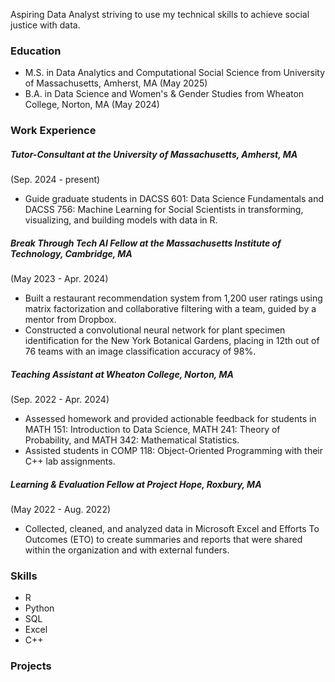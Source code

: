 Aspiring Data Analyst striving to use my technical skills to achieve social justice with data.

### Education
- M.S. in Data Analytics and Computational Social Science from University of Massachusetts, Amherst, MA (May 2025)
- B.A. in Data Science and Women's & Gender Studies from Wheaton College, Norton, MA (May 2024)

### Work Experience
##### Tutor-Consultant at the University of Massachusetts, Amherst, MA 
(Sep. 2024 - present)
- Guide graduate students in DACSS 601: Data Science Fundamentals and DACSS 756: Machine Learning for Social Scientists in transforming, visualizing, and building models with data in R.

##### Break Through Tech AI Fellow at the Massachusetts Institute of Technology, Cambridge, MA 
(May 2023 - Apr. 2024)
- Built a restaurant recommendation system from 1,200 user ratings using matrix factorization and collaborative filtering with a team, guided by a mentor from Dropbox.
- Constructed a convolutional neural network for plant specimen identification for the New York Botanical Gardens, placing in 12th out of 76 teams with an image classification accuracy of 98%.

##### Teaching Assistant at Wheaton College, Norton, MA 
(Sep. 2022 - Apr. 2024)
- Assessed homework and provided actionable feedback for students in MATH 151: Introduction to Data Science, MATH 241: Theory of Probability, and MATH 342: Mathematical Statistics.
- Assisted students in COMP 118: Object-Oriented Programming with their C++ lab assignments.

##### Learning & Evaluation Fellow at Project Hope, Roxbury, MA 
(May 2022 - Aug. 2022)
- Collected, cleaned, and analyzed data in Microsoft Excel and Efforts To Outcomes (ETO) to create summaries and reports that were shared within the organization and with external funders.

### Skills
- R
- Python
- SQL
- Excel
- C++

### Projects
